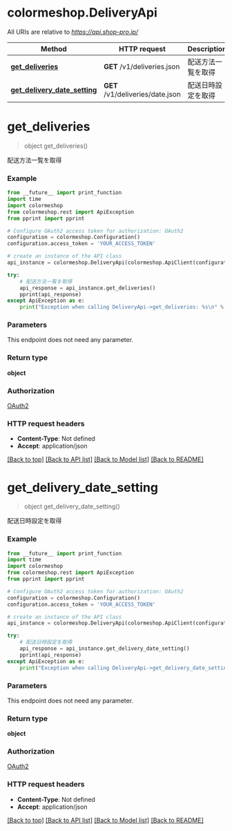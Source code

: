 # colormeshop.DeliveryApi

All URIs are relative to *https://api.shop-pro.jp/*

Method | HTTP request | Description
------------- | ------------- | -------------
[**get_deliveries**](DeliveryApi.md#get_deliveries) | **GET** /v1/deliveries.json | 配送方法一覧を取得
[**get_delivery_date_setting**](DeliveryApi.md#get_delivery_date_setting) | **GET** /v1/deliveries/date.json | 配送日時設定を取得


# **get_deliveries**
> object get_deliveries()

配送方法一覧を取得

### Example
```python
from __future__ import print_function
import time
import colormeshop
from colormeshop.rest import ApiException
from pprint import pprint

# Configure OAuth2 access token for authorization: OAuth2
configuration = colormeshop.Configuration()
configuration.access_token = 'YOUR_ACCESS_TOKEN'

# create an instance of the API class
api_instance = colormeshop.DeliveryApi(colormeshop.ApiClient(configuration))

try:
    # 配送方法一覧を取得
    api_response = api_instance.get_deliveries()
    pprint(api_response)
except ApiException as e:
    print("Exception when calling DeliveryApi->get_deliveries: %s\n" % e)
```

### Parameters
This endpoint does not need any parameter.

### Return type

**object**

### Authorization

[OAuth2](../README.md#OAuth2)

### HTTP request headers

 - **Content-Type**: Not defined
 - **Accept**: application/json

[[Back to top]](#) [[Back to API list]](../README.md#documentation-for-api-endpoints) [[Back to Model list]](../README.md#documentation-for-models) [[Back to README]](../README.md)

# **get_delivery_date_setting**
> object get_delivery_date_setting()

配送日時設定を取得

### Example
```python
from __future__ import print_function
import time
import colormeshop
from colormeshop.rest import ApiException
from pprint import pprint

# Configure OAuth2 access token for authorization: OAuth2
configuration = colormeshop.Configuration()
configuration.access_token = 'YOUR_ACCESS_TOKEN'

# create an instance of the API class
api_instance = colormeshop.DeliveryApi(colormeshop.ApiClient(configuration))

try:
    # 配送日時設定を取得
    api_response = api_instance.get_delivery_date_setting()
    pprint(api_response)
except ApiException as e:
    print("Exception when calling DeliveryApi->get_delivery_date_setting: %s\n" % e)
```

### Parameters
This endpoint does not need any parameter.

### Return type

**object**

### Authorization

[OAuth2](../README.md#OAuth2)

### HTTP request headers

 - **Content-Type**: Not defined
 - **Accept**: application/json

[[Back to top]](#) [[Back to API list]](../README.md#documentation-for-api-endpoints) [[Back to Model list]](../README.md#documentation-for-models) [[Back to README]](../README.md)

